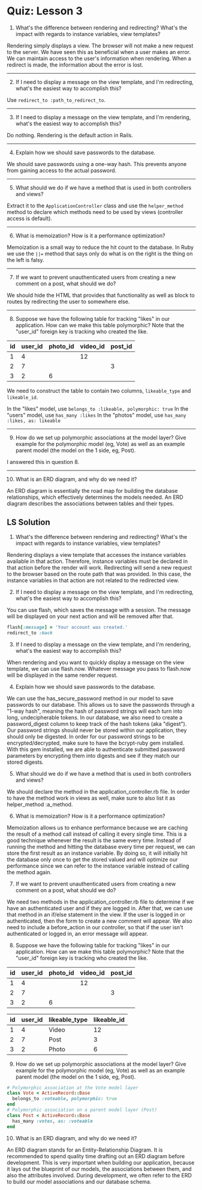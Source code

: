 # Quiz: Lesson 3

1. What's the difference between rendering and redirecting? What's the impact with regards to instance variables, view templates?

Rendering simply displays a view. The browser will not make a new request to the server. We have seen this as beneficial when a user makes an error. We can maintain access to the user's information when rendering. When a redirect is made, the information about the error is lost.

---

2. If I need to display a message on the view template, and I'm redirecting, what's the easiest way to accomplish this?

Use `redirect_to :path_to_redirect_to`.

---

3. If I need to display a message on the view template, and I'm rendering, what's the easiest way to accomplish this?

Do nothing. Rendering is the default action in Rails.

---

4. Explain how we should save passwords to the database.

We should save passwords using a one-way hash. This prevents anyone from gaining access to the actual password.

---

5. What should we do if we have a method that is used in both controllers and views?

Extract it to the `ApplicationController` class and use the `helper_method` method to declare which methods need to be used by views (controller access is default).

---

6. What is memoization? How is it a performance optimization?

Memoization is a small way to reduce the hit count to the database. In Ruby we use the `||=` method that says only do what is on the right is the thing on the left is falsy.

---

7. If we want to prevent unauthenticated users from creating a new comment on a post, what should we do?

We should hide the HTML that provides that functionality as well as block to routes by redirecting the user to somewhere else.

---

8. Suppose we have the following table for tracking "likes" in our application. How can we make this table polymorphic? Note that the "user_id" foreign key is tracking who created the like.

id | user_id | photo_id | video_id | post_id
| --- | --- | --- | --- | --- |
1 | 4 |  | 12 |
2 | 7 |  |  | 3
3 | 2 | 6 |  |

We need to construct the table to contain two columns, `likeable_type` and `likeable_id`.

In the "likes" model, use `belongs_to :likeable, polymorphic: true`
In the "users" model, use `has_many :likes`
In the "photos" model, use `has_many :likes, as: likeable`

---

9. How do we set up polymorphic associations at the model layer? Give example for the polymorphic model (eg, Vote) as well as an example parent model (the model on the 1 side, eg, Post).

I answered this in question 8.

---

10. What is an ERD diagram, and why do we need it?

An ERD diagram is essentially the road map for building the database relationships, which effectively determines the models needed. An ERD diagram describes the associations between tables and their types.

## LS Solution
1. What's the difference between rendering and redirecting? What's the impact with regards to instance variables, view templates?

Rendering displays a view template that accesses the instance variables available in that action. Therefore, instance variables must be declared in that action before the render will work. Redirecting will send a new request to the browser based on the route path that was provided. In this case, the instance variables in that action are not related to the redirected view.

2. If I need to display a message on the view template, and I'm redirecting, what's the easiest way to accomplish this?

You can use flash, which saves the message with a session. The message will be displayed on your next action and will be removed after that.
```ruby
flash[:message] = 'Your account was created.'
redirect_to :back
```

3. If I need to display a message on the view template, and I'm rendering, what's the easiest way to accomplish this?

When rendering and you want to quickly display a message on the view template, we can use flash.now. Whatever message you pass to flash.now will be displayed in the same render request.

4. Explain how we should save passwords to the database.

We can use the has_secure_password method in our model to save passwords to our database. This allows us to save the passwords through a "1-way hash", meaning the hash of password strings will each turn into long, undecipherable tokens. In our database, we also need to create a password_digest column to keep track of the hash tokens (aka "digest"). Our password strings should never be stored within our application, they should only be digested. In order for our password strings to be encrypted/decrypted, make sure to have the bcrypt-ruby gem installed. With this gem installed, we are able to authenticate submitted password parameters by encrypting them into digests and see if they match our stored digests.

5. What should we do if we have a method that is used in both controllers and views?

We should declare the method in the application_controller.rb file. In order to have the method work in views as well, make sure to also list it as helper_method :a_method.

6. What is memoization? How is it a performance optimization?

Memoization allows us to enhance performance because we are caching the result of a method call instead of calling it every single time. This is a good technique whenever the result is the same every time. Instead of running the method and hitting the database every time per request, we can store the first result as an instance variable. By doing so, it will initially hit the database only once to get the stored valued and will optimize our performance since we can refer to the instance variable instead of calling the method again.

7. If we want to prevent unauthenticated users from creating a new comment on a post, what should we do?

We need two methods in the application_controller.rb file to determine if we have an authenticated user and if they are logged in. After that, we can use that method in an if/else statement in the view. If the user is logged in or authenticated, then the form to create a new comment will appear. We also need to include a before_action in our controller, so that if the user isn't authenticated or logged in, an error message will appear.

8. Suppose we have the following table for tracking "likes" in our application. How can we make this table polymorphic? Note that the "user_id" foreign key is tracking who created the like.

id | user_id | photo_id | video_id | post_id
| --- | --- | --- | --- | --- |
1 | 4 |  | 12 |
2 | 7 |  |  | 3
3 | 2 | 6 |  |


id | user_id | likeable_type | likeable_id
| --- | --- | --- | --- |
1 | 4 | Video | 12
2 | 7 | Post | 3
3 | 2 | Photo | 6

9. How do we set up polymorphic associations at the model layer? Give example for the polymorphic model (eg, Vote) as well as an example parent model (the model on the 1 side, eg, Post).


```ruby
# Polymorphic association at the Vote model layer
class Vote < ActiveRecord::Base
  belongs_to :voteable, polymorphic: true
end
# Polymorphic association on a parent model layer (Post)
class Post < ActiveRecord::Base
  has_many :votes, as: :voteable
end
```
10. What is an ERD diagram, and why do we need it?

An ERD diagram stands for an Entity-Relationship Diagram. It is recommended to spend quality time drafting out an ERD diagram before development. This is very important when building our application, because it lays out the blueprint of our models, the associations between them, and also the attributes involved. During development, we often refer to the ERD to build our model associations and our database schema.
